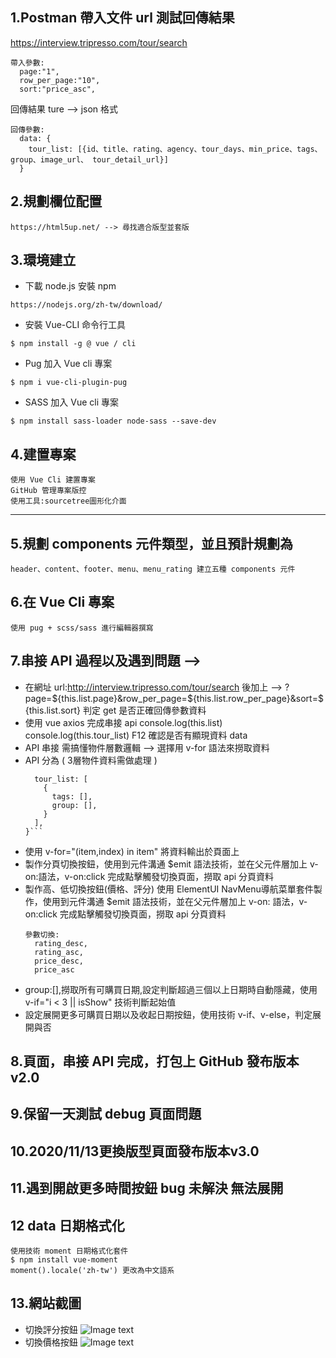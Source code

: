 ## 1.Postman 帶入文件 url 測試回傳結果
  https://interview.tripresso.com/tour/search
  ```
  帶入參數:
    page:"1",
    row_per_page:"10",
    sort:"price_asc",
   ```
  回傳結果 ture --> json 格式
  ```
  回傳參數:
    data: {
      tour_list: [{id、title、rating、agency、tour_days、min_price、tags、group、image_url、 tour_detail_url}]
    }
  ```    
## 2.規劃欄位配置
  ```
  https://html5up.net/ --> 尋找適合版型並套版
  ```

## 3.環境建立
  - 下載 node.js 安裝 npm
  ```
  https://nodejs.org/zh-tw/download/
  ```
  - 安裝 Vue-CLI 命令行工具
  ```
  $ npm install -g @ vue / cli
  ```
  - Pug 加入 Vue cli 專案
  ```
  $ npm i vue-cli-plugin-pug
  ```
  - SASS 加入 Vue cli 專案
  ```
  $ npm install sass-loader node-sass --save-dev
  ```
## 4.建置專案 
  ```
  使用 Vue Cli 建置專案 
  GitHub 管理專案版控 
  使用工具:sourcetree圖形化介面
  ```
--------------------------------------------------------------------------------------------------------------------------------------------------
## 5.規劃 components 元件類型，並且預計規劃為
  ```
  header、content、footer、menu、menu_rating 建立五種 components 元件
  ```

## 6.在 Vue Cli 專案
  ```
  使用 pug + scss/sass 進行編輯器撰寫
  ```

## 7.串接 API 過程以及遇到問題 -->
  - 在網址 url:http://interview.tripresso.com/tour/search 後加上 
    --> ?page=${this.list.page}&row_per_page=${this.list.row_per_page}&sort=${this.list.sort} 判定 get 是否正確回傳參數資料
  - 使用 vue axios 完成串接 api 
    console.log(this.list)
    console.log(this.tour_list)
    F12 確認是否有顯現資料 data 
  - API 串接 需搞懂物件層數邏輯 --> 選擇用 v-for 語法來撈取資料
  - API 分為 ( 3層物件資料需做處理 )
    ```data: { 
      tour_list: [
        {
          tags: [],
          group: [],
        }
      ],
    }```
  - 使用 v-for="(item,index) in item" 將資料輸出於頁面上
  - 製作分頁切換按鈕，使用到元件溝通 $emit 語法技術，並在父元件層加上 v-on:語法，v-on:click 完成點擊觸發切換頁面，撈取 api 分頁資料
  - 製作高、低切換按鈕(價格、評分) 使用 ElementUI NavMenu導航菜單套件製作，使用到元件溝通 $emit 語法技術，並在父元件層加上 v-on: 語法，v-on:click 完成點擊觸發切換頁面，撈取 api 分頁資料
    ```
    參數切換: 
      rating_desc,
      rating_asc,
      price_desc,
      price_asc
     ```
  - group:[],撈取所有可購買日期,設定判斷超過三個以上日期時自動隱藏，使用 v-if="i < 3 || isShow" 技術判斷起始值
  - 設定展開更多可購買日期以及收起日期按鈕，使用技術 v-if、v-else，判定展開與否

## 8.頁面，串接 API 完成，打包上 GitHub 發布版本v2.0

## 9.保留一天測試 debug 頁面問題

## 10.2020/11/13更換版型頁面發布版本v3.0

## 11.遇到開啟更多時間按鈕 bug 未解決 無法展開

## 12 data 日期格式化
  ```
  使用技術 moment 日期格式化套件
  $ npm install vue-moment
  moment().locale('zh-tw') 更改為中文語系
  ```

## 13.網站截圖
  - 切換評分按鈕
  ![Image text](https://github.com/aassga/tripresso/blob/feature/tripresso_v1.0/Tripresso_menu.png)
  - 切換價格按鈕
  ![Image text](https://github.com/aassga/tripresso/blob/feature/tripresso_v1.0/Tripresso_money.png)
